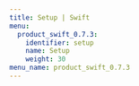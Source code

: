 ```yaml
---
title: Setup | Swift
menu:
  product_swift_0.7.3:
    identifier: setup
    name: Setup
    weight: 30
menu_name: product_swift_0.7.3
---
```


